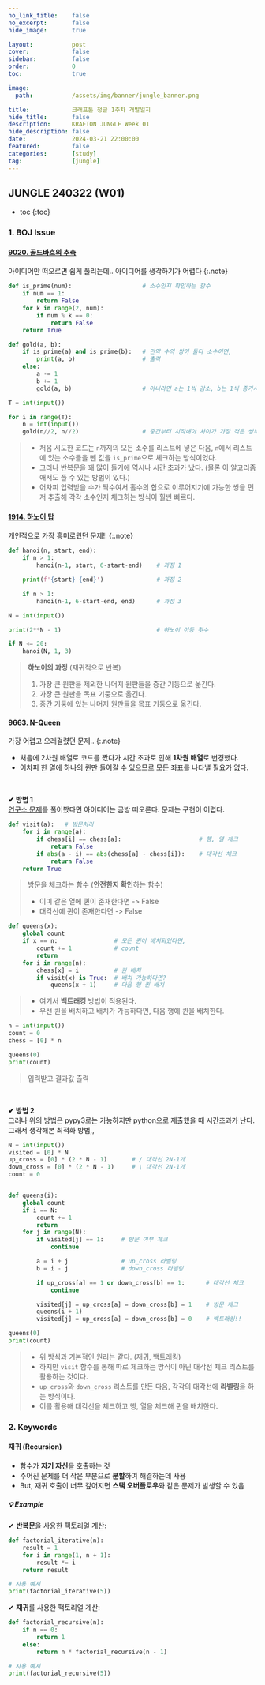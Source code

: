 ```yaml
---
no_link_title:    false
no_excerpt:       false
hide_image:       true

layout:           post
cover:            false
sidebar:          false
order:            0      
toc:              true

image:
  path:           /assets/img/banner/jungle_banner.png

title:            크래프톤 정글 1주차 개발일지
hide_title:       false
description:      KRAFTON JUNGLE Week 01
hide_description: false
date:             2024-03-21 22:00:00
featured:         false
categories:       [study]
tag:              [jungle]
---
```


## JUNGLE 240322 (W01)

* toc
{:toc}

### 1. BOJ Issue
#### [9020. 골드바흐의 추측](https://www.acmicpc.net/problem/9020)
아이디어만 떠오르면 쉽게 풀리는데.. 아이디어를 생각하기가 어렵다
{:.note}

```python
def is_prime(num):                    # 소수인지 확인하는 함수
    if num == 1:
        return False
    for k in range(2, num):
        if num % k == 0:
            return False
    return True

def gold(a, b):
    if is_prime(a) and is_prime(b):   # 만약 수의 쌍이 둘다 소수이면,
        print(a, b)                   # 출력
    else:
        a -= 1                        
        b += 1
        gold(a, b)                    # 아니라면 a는 1씩 감소, b는 1씩 증가시키며 체크

T = int(input())

for i in range(T):
    n = int(input())
    gold(n//2, n//2)                  # 중간부터 시작해야 차이가 가장 적은 쌍부터 출력
```
> - 처음 시도한 코드는 `n`까지의 모든 소수를 리스트에 넣은 다음, `n`에서 리스트에 있는 소수들을 뺀 값을 `is_prime`으로 체크하는 방식이었다.
> - 그러나 반복문을 꽤 많이 돌기에 역시나 시간 초과가 났다. (물론 이 알고리즘애서도 풀 수 있는 방법이 있다.)
> - 어차피 입력받을 수가 짝수여서 홀수의 합으로 이루어지기에 가능한 쌍을 먼저 추출해 각각 소수인지 체크하는 방식이 훨씬 빠르다. 

#### [1914. 하노이 탑](https://www.acmicpc.net/problem/1914)
개인적으로 가장 흥미로웠던 문제!!
{:.note}

```python
def hanoi(n, start, end):
    if n > 1:
        hanoi(n-1, start, 6-start-end)    # 과정 1

    print(f'{start} {end}')               # 과정 2

    if n > 1:
        hanoi(n-1, 6-start-end, end)      # 과정 3

N = int(input())

print(2**N - 1)                           # 하노이 이동 횟수

if N <= 20:
    hanoi(N, 1, 3) 
```
> **하노이의 과정** (재귀적으로 반복)
> 1. 가장 큰 원판을 제외한 나머지 원판들을 중간 기둥으로 옮긴다.
> 2. 가장 큰 원판을 목표 기둥으로 옮긴다.
> 3. 중간 기둥에 있는 나머지 원판들을 목표 기둥으로 옮긴다. 

#### [9663. N-Queen](https://www.acmicpc.net/problem/9663)
가장 어렵고 오래걸렸던 문제..
{:.note}

- 처음에 2차원 배열로 코드를 짰다가 시간 초과로 인해 **1차원 배열**로 변경했다.
- 어차피 한 열에 하나의 퀸만 들어갈 수 있으므로 모든 좌표를 나타낼 필요가 없다.

<br>

**✔ 방법 1** <br>
[연구소 문제](https://youjuice.github.io/Posts/Baekjoon_14502/)를 풀어봤다면 아이디어는 금방 떠오른다. 문제는 구현이 어렵다. 
```python
def visit(a):   # 방문처리
    for i in range(a):
        if chess[i] == chess[a]:                      # 행, 열 체크
            return False
        if abs(a - i) == abs(chess[a] - chess[i]):    # 대각선 체크
            return False
    return True
```
> 방문을 체크하는 함수 (**안전한지 확인**하는 함수)
> - 이미 같은 열에 퀸이 존재한다면 -> False
> - 대각선에 퀸이 존재한다면 -> False

```python
def queens(x):
    global count
    if x == n:                # 모든 퀸이 배치되었다면,
        count += 1            # count
        return
    for i in range(n):        
        chess[x] = i          # 퀸 배치
        if visit(x) is True:  # 배치 가능하다면?
            queens(x + 1)     # 다음 행 퀸 배치
```
> - 여기서 **백트래킹** 방법이 적용된다.
> - 우선 퀸을 배치하고 배치가 가능하다면, 다음 행에 퀸을 배치한다.

```python
n = int(input())
count = 0
chess = [0] * n

queens(0)
print(count)
```
> 입력받고 결과값 출력

<br>

**✔ 방법 2**<br>
그러나 위의 방법은 pypy3로는 가능하지만 python으로 제출했을 때 시간초과가 난다. 그래서 생각해본 최적화 방법,,
```python
N = int(input())
visited = [0] * N
up_cross = [0] * (2 * N - 1)       # / 대각선 2N-1개
down_cross = [0] * (2 * N - 1)     # \ 대각선 2N-1개
count = 0


def queens(i):
    global count
    if i == N:
        count += 1
        return
    for j in range(N):
        if visited[j] == 1:     # 방문 여부 체크
            continue

        a = i + j               # up_cross 라벨링
        b = i - j               # down_cross 라벨링

        if up_cross[a] == 1 or down_cross[b] == 1:      # 대각선 체크
            continue

        visited[j] = up_cross[a] = down_cross[b] = 1    # 방문 체크
        queens(i + 1)
        visited[j] = up_cross[a] = down_cross[b] = 0    # 백트래킹!!

queens(0)
print(count)
```
> - 위 방식과 기본적인 원리는 같다. (재귀, 백트래킹)
> - 하지만 `visit` 함수를 통해 따로 체크하는 방식이 아닌 대각선 체크 리스트를 활용하는 것이다.
> - `up_cross`와 `down_cross` 리스트를 만든 다음, 각각의 대각선에 **라벨링**을 하는 방식이다.
> - 이를 활용해 대각선을 체크하고 행, 열을 체크해 퀸을 배치한다. 

### 2. Keywords
#### 재귀 (Recursion)
- 함수가 **자기 자신**을 호출하는 것
- 주어진 문제를 더 작은 부분으로 **분할**하여 해결하는데 사용
- But, 재귀 호출이 너무 깊어지면 **스택 오버플로우**와 같은 문제가 발생할 수 있음

##### 💡 Example
✔ **반복문**을 사용한 팩토리얼 계산:
```python
def factorial_iterative(n):
    result = 1
    for i in range(1, n + 1):
        result *= i
    return result

# 사용 예시
print(factorial_iterative(5))
```

✔ **재귀**를 사용한 팩토리얼 계산:
```python
def factorial_recursive(n):
    if n == 0:
        return 1
    else:
        return n * factorial_recursive(n - 1)

# 사용 예시
print(factorial_recursive(5))
```
